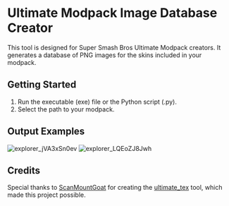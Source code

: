 # Ultimate Modpack Image Database Creator

This tool is designed for Super Smash Bros Ultimate Modpack creators. It generates a database of PNG images for the skins included in your modpack.

## Getting Started

1. Run the executable (exe) file or the Python script (.py).
2. Select the path to your modpack.

## Output Examples
![explorer_jVA3xSn0ev](https://github.com/BiaxialRain305/Ultimate-Image-Modpack-Database-Creator/assets/30487503/0d3f57bc-d588-4d17-bc50-ab369fd659bd) ![explorer_LQEoZJ8Jwh](https://github.com/BiaxialRain305/Ultimate-Image-Modpack-Database-Creator/assets/30487503/73d5aafe-9b98-4103-908e-ebd6f5b2a96d)


## Credits

Special thanks to [ScanMountGoat](https://github.com/ScanMountGoat) for creating the [ultimate_tex](https://github.com/ScanMountGoat/ultimate_tex) tool, which made this project possible.

